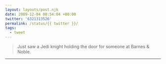 ```yaml
---
layout: layouts/post.njk
date: 2009-12-04 00:54:04 +00:00
twitter: '6321313526'
permalink: /status/{{ twitter }}/
tags: 
  - tweet
---
```


> Just saw a Jedi knight holding the door for someone at Barnes & Noble.

---
